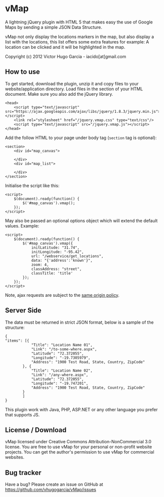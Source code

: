 vMap
====

A lightning jQuery plugin with HTML 5 that makes easy the use of Google Maps by sending a simple JSON Data Structure.

vMap not only display the locations markers in the map, but also display a list with the locations, this list offers some extra features for example: A location can be clicked and it will be highlighted in the map.

Copyright (c) 2012 Victor Hugo Garcia - iacido[at]gmail.com

How to use
----------

To get started, download the plugin, unzip it and copy files to your website/application directory.
Load files in the <head> section of your HTML document. Make sure you also add the jQuery library.

	<head>
        <script type="text/javascript" src="https://ajax.googleapis.com/ajax/libs/jquery/1.8.3/jquery.min.js"></script>
        <link rel="stylesheet" href="/jquery.vmap.css" type="text/css"/>
        <script type="text/javascript" src="/jquery.vmap.js"></script>
    </head>

Add the follow HTML to your page under body tag (`section` tag is optional):
	
	<section>
		<div id="map_canvas">
			
		</div>
		<div id="map_list">
			
		</div>
	</section>
	
Initialise the script like this:

    <script>
        $(document).ready(function() {
            $('#map_canvas').vmap();
        });
    </script>

May also be passed an optional options object which will extend the default values. Example:

    <script>
        $(document).ready(function() {
            $('#map_canvas').vmap({
				initLatitude: "31.74",
				initLongitude: "-95.42",
				url: "/webservice/get_locations",
				data: "{'address':'known'}",
				zoom: 4,
				classAddress: "street",
				classTitle: 'title'
            });
        });
    </script>

Note, ajax requests are subject to the [same origin policy](http://en.wikipedia.org/wiki/Same_origin_policy).

Server Side
----------

The data must be returned in strict JSON format, below is a sample of the structure:

	{
    "items": [{
				"Title": "Location Name 01",
				"Link": "/to-some-where.aspx",
				"Latitude": "72.372055",
				"Longitude": "-19.7305979",
				"Address": "1900 Test Road, State, Country, ZipCode"
			}, {
				"Title": "Location Name 02",
				"Link": "/any-where.aspx",
				"Latitude": "72.372055",
				"Longitude": "-19.747201",
				"Address": "1900 Test Road, State, Country, ZipCode"
			}
			]
	}

This plugin work with Java, PHP, ASP.NET or any other language you prefer that supports JS.
	
License / Download
----------

vMap licensed under Creative Commons Attribution-NonCommercial 3.0 license.
You are free to use vMap for your personal or non-profit website projects.
You can get the author's permission to use vMap for commercial websites. 

Bug tracker
-----------

Have a bug? Please create an issue on GitHub at https://github.com/vhugogarcia/vMap/issues